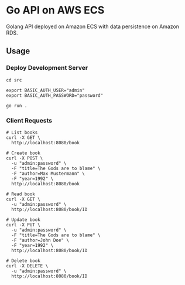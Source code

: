# Go API on AWS ECS
Golang API deployed on Amazon ECS with data persistence on Amazon RDS.


## Usage
### Deploy Development Server
```shell
cd src

export BASIC_AUTH_USER="admin"
export BASIC_AUTH_PASSWORD="password"

go run .
```
### Client Requests
```shell
# List books
curl -X GET \
  http://localhost:8080/book

# Create book
curl -X POST \
  -u "admin:password" \
  -F "title=The Gods are to blame" \
  -F "author=Max Mustermann" \
  -F "year=1992" \
  http://localhost:8080/book

# Read book
curl -X GET \
  -u "admin:password" \
  http://localhost:8080/book/ID

# Update book
curl -X PUT \
  -u "admin:password" \
  -F "title=The Gods are to blame" \
  -F "author=John Doe" \
  -F "year=1992" \
  http://localhost:8080/book/ID

# Delete book
curl -X DELETE \
  -u "admin:password" \
  http://localhost:8080/book/ID
```
